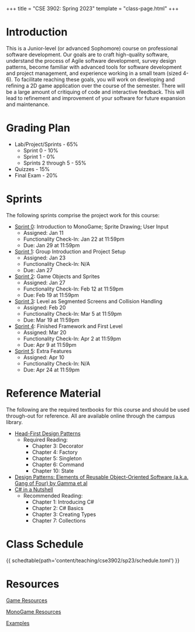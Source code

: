 +++
title = "CSE 3902: Spring 2023"
template = "class-page.html"
+++


# Introduction

This is a Junior-level (or advanced Sophomore) course on professional software
development. Our goals are to craft high-quality software, understand the
process of Agile software development, survey design patterns, become familiar
with advanced tools for software development and project management, and
experience working in a small team (sized 4-6). To facilitate reaching these
goals, you will work on developing and refining a 2D game application over the
course of the semester. There will be a large amount of critiquing of code and
interactive feedback. This will lead to refinement and improvement of your
software for future expansion and maintenance.


# Grading Plan

- Lab/Project/Sprints - 65%
  - Sprint 0 - 10%
  - Sprint 1 - 0%
  - Sprints 2 through 5 - 55%
- Quizzes - 15%
- Final Exam - 20%


# Sprints

The following sprints comprise the project work for this course:

- [Sprint 0](@/teaching/cse3902/sp23/sprint0/index.md): Introduction to MonoGame; Sprite Drawing; User Input
  - Assigned: Jan 11
  - Functionality Check-In: Jan 22 at 11:59pm
  - Due: Jan 29 at 11:59pm
- [Sprint 1](@/teaching/cse3902/sp23/sprint1/index.md): Group Introduction and Project Setup
  - Assigned: Jan 23
  - Functionality Check-In: N/A
  - Due: Jan 27
- [Sprint 2](@/teaching/cse3902/sp23/sprint2/index.md): Game Objects and Sprites
  - Assigned: Jan 27
  - Functionality Check-In: Feb 12 at 11:59pm
  - Due: Feb 19 at 11:59pm
- [Sprint 3](@/teaching/cse3902/sp23/sprint3/index.md): Level as Segmented Screens and Collision Handling
  - Assigned: Feb 20
  - Functionality Check-In: Mar 5 at 11:59pm
  - Due: Mar 19 at 11:59pm
- [Sprint 4](@/teaching/cse3902/sp23/sprint4/index.md): Finished Framework and First Level
  - Assigned: Mar 20
  - Functionality Check-In: Apr 2 at 11:59pm
  - Due: Apr 9 at 11:59pm
- [Sprint 5](@/teaching/cse3902/sp23/sprint5/index.md): Extra Features
  - Assigned: Apr 10
  - Functionality Check-In: N/A
  - Due: Apr 24 at 11:59pm


# Reference Material

The following are the required textbooks for this course and should be used
through-out for reference. All are available online through the campus library.

- [Head-First Design Patterns](https://library.ohio-state.edu/record=b9503242~S7)
  - Required Reading:
    - Chapter 3: Decorator
    - Chapter 4: Factory
    - Chapter 5: Singleton
    - Chapter 6: Command
    - Chapter 10: State
- [Design Patterns: Elements of Reusable Object-Oriented Software (a.k.a. Gang of Four) by Gamma et al](https://library.ohio-state.edu/record=b4589834~S7)
- [C# in a Nutshell](https://library.ohio-state.edu/record=b9467593~S7)
  - Recommended Reading:
    - Chapter 1: Introducing C#
    - Chapter 2: C# Basics
    - Chapter 3: Creating Types
    - Chapter 7: Collections


# Class Schedule

{{ schedtable(path='content/teaching/cse3902/sp23/schedule.toml') }}

# Resources

[Game Resources](@/teaching/cse3902/game-resources.md)

[MonoGame Resources](@/teaching/cse3902/monogame-resources/index.md)

[Examples](@/teaching/cse3902/examples/index.md)